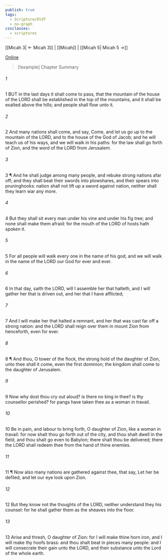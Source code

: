 ```yaml
---
publish: true
tags:
  - Scripture/OldT
  - no-graph
cssclasses:
  - scriptures
---
```

[[Micah 3| ← Micah 3]] | [[Micah]] | [[Micah 5| Micah 5 →]]

[Online](https://churchofjesuschrist.org/study/scriptures/ot/micah/4?lang=eng)

>[!example] Chapter Summary
>
###### 1
1 BUT in the last days it shall come to pass, that the mountain of the house of the LORD shall be established in the top of the mountains, and it shall be exalted above the hills; and people shall flow unto it.
###### 2
2 And many nations shall come, and say, Come, and let us go up to the mountain of the LORD, and to the house of the God of Jacob; and he will teach us of his ways, and we will walk in his paths: for the law shall go forth of Zion, and the word of the LORD from Jerusalem.
###### 3
3 ¶ And he shall judge among many people, and rebuke strong nations afar off; and they shall beat their swords into plowshares, and their spears into pruninghooks: nation shall not lift up a sword against nation, neither shall they learn war any more.
###### 4
4 But they shall sit every man under his vine and under his fig tree; and none shall make them afraid: for the mouth of the LORD of hosts hath spoken it.
###### 5
5 For all people will walk every one in the name of his god, and we will walk in the name of the LORD our God for ever and ever.
###### 6
6 In that day, saith the LORD, will I assemble her that halteth, and I will gather her that is driven out, and her that I have afflicted;
###### 7
7 And I will make her that halted a remnant, and her that was cast far off a strong nation: and the LORD shall reign over them in mount Zion from henceforth, even for ever.
###### 8
8 ¶ And thou, O tower of the flock, the strong hold of the daughter of Zion, unto thee shall it come, even the first dominion; the kingdom shall come to the daughter of Jerusalem.
###### 9
9 Now why dost thou cry out aloud?  is there no king in thee?  is thy counsellor perished?  for pangs have taken thee as a woman in travail.
###### 10
10 Be in pain, and labour to bring forth, O daughter of Zion, like a woman in travail: for now shalt thou go forth out of the city, and thou shalt dwell in the field, and thou shalt go even to Babylon; there shalt thou be delivered; there the LORD shall redeem thee from the hand of thine enemies.
###### 11
11 ¶ Now also many nations are gathered against thee, that say, Let her be defiled, and let our eye look upon Zion.
###### 12
12 But they know not the thoughts of the LORD, neither understand they his counsel: for he shall gather them as the sheaves into the floor.
###### 13
13 Arise and thresh, O daughter of Zion: for I will make thine horn iron, and I will make thy hoofs brass: and thou shalt beat in pieces many people: and I will consecrate their gain unto the LORD, and their substance unto the Lord of the whole earth.



